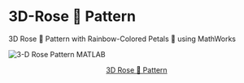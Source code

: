 # 3D-Rose 🌹 Pattern
3D Rose 🌹 Pattern with Rainbow-Colored Petals 🪷 using MathWorks

![3-D Rose Pattern MATLAB](https://github.com/user-attachments/assets/7de2de57-b667-4b58-9df3-73592f4e8084)

<p align="center"><a href="https://github.com/hemant467/3D-Rose-Pattern">3D Rose 🌹 Pattern</a></p>
